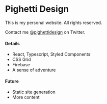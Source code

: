 # Pighetti Design

This is my personal website. All rights reserved.

Contact me [@pighettidesign](https://twitter.com/pighettidesign) on Twitter.

#### Details

- React, Typescript, Styled Components
- CSS Grid
- Firebase
- A sense of adventure

#### Future

- Static site generation
- More content
